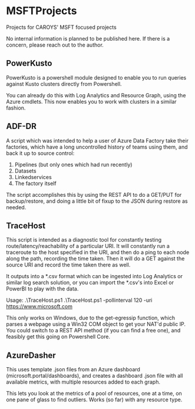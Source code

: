 # MSFTProjects
Projects for CAROYS' MSFT focused projects

No internal information is planned to be published here.  If there is a concern, please reach out to the author.

## PowerKusto

PowerKusto is a powershell module designed to enable you to run queries against Kusto clusters directly from Powershell.

You can already do this with Log Analytics and Resource Graph, using the Azure cmdlets.  This now enables you to work with clusters in a similar fashion.

## ADF-DR

A script which was intended to help a user of Azure Data Factory take their factories, which have a long uncontrolled history of teams using them, and back it up to source control:

1. Pipelines (but only ones which had run recently)
2. Datasets
3. Linkedservices
4. The factory itself

The script accomplishes this by using the REST API to do a GET/PUT for backup/restore, and doing a little bit of fixup to the JSON during restore as needed.

## TraceHost

This script is intended as a diagnostic tool for constantly testing route/latency/reachability of a particular URI.  It will constantly run a traceroute to the host specified in the URI, and then do a ping to each node along the path, recording the time taken.  Then it will do a GET against the source URI and record the time taken there as well.

It outputs into a *.csv format which can be ingested into Log Analytics or similar log search solution, or you can import the *.csv's into Excel or PowerBI to play with the data.

Usage:  .\TraceHost.ps1 .\TraceHost.ps1 -pollinterval 120 -uri https://www.microsoft.com

This only works on Windows, due to the get-egressip function, which parses a webpage using a Win32 COM object to get your NAT'd public IP.  You could switch to a REST API method (if you can find a free one), and feasibly get this going on Powershell Core.

## AzureDasher

This uses template .json files from an Azure dashboard (microsoft.portal/dashboards), and creates a dashboard .json file with all available metrics, with multiple resources added to each graph.

This lets you look at the metrics of a pool of resources, one at a time, on one pane of glass to find outliers.  Works (so far) with any resource type.
